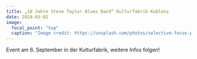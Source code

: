 ```yaml
---
title: „10 Jahre Steve Taylor Blues Band“ Kulturfabrik Koblenz
date: 2024-03-02
image:
  focal_point: "top"
  caption: "Image credit: https://unsplash.com/photos/selective-focus-photography-of-multicolored-confetti-lot-Xaanw0s0pMk"
---
```


Event am 6. September in der Kulturfabrik, weitere Infos folgen!
